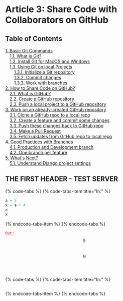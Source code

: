   
# Article 3: Share Code with Collaborators on GitHub

## Table of Contents

[1. Basic Git Commands](#1)<br>
&emsp;[1.1. What is Git?](#1.1)<br>
&emsp;[1.2. Install Git for MacOS and Windows](#1.2)<br>
&emsp;[1.3. Using Git on local Projects](#1.3)<br>
&emsp;&emsp;[1.3.1. Initialize a Git repository](#1.3.1)<br>
&emsp;&emsp;[1.3.2. Commit changes](#1.3.2)<br>
&emsp;&emsp;[1.3.3. Work with branches](#1.3.3)<br>
[2. How to Share Code on GitHub?](#2)<br>
&emsp;[2.1. What is GitHub?](#2.1)<br>
&emsp;[2.2. Create a GitHub repository](#2.2)<br>
&emsp;[2.3. Push a local project to a GitHub repository](#2.3)<br>
[3. Work on an already-created GitHub repository](#3)<br>
&emsp;[3.1. Clone a GitHub repo to a local repo](#3.1)<br>
&emsp;[3.2. Create a feature and commit some changes](#3.2)<br>
&emsp;[3.3. Push these changes back to GitHub repo](#3.3)<br>
&emsp;[3.4. Make a Pull Request](#3.4)<br>
&emsp;[3.5. Fetch updates from GitHub repo to local repo](#3.5)<br>
[4. Good Practices with Branches](#4)<br>
&emsp;[4.1. Production and Development branch](#4.1)<br>
&emsp;[4.2. One branch per feature](#4.2)<br>
[5. What's Next?](#5)<br>
&emsp;[5.1. Understand Django project settings](#5)<br>

## THE FIRST HEADER - TEST SERVER

{% code-tabs %}
{% code-tabs-item title="In:" %}
```python
a = 5
x = a + 4
a
x
```
{% endcode-tabs-item %}
{% endcode-tabs %}

<code style="color:red; background-color:transparent">Out:</code><br>
$$\displaystyle5$$<br>
$$\displaystyle9$$<br><br>

{% code-tabs %}
{% code-tabs-item title="In:" %}
```python

```
{% endcode-tabs-item %}
{% endcode-tabs %}
